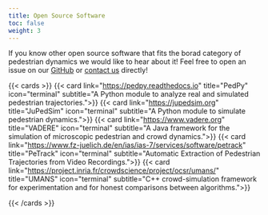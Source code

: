```yaml
---
title: Open Source Software
toc: false
weight: 3
---
```


If you know other open source software that fits the borad category of
pedestrian dynamics we would like to hear about it! Feel free to open an issue
on our
[GitHub](https://github.com/PedestrianDynamics/PedestrianDynamics.github.io) or
[contact us](mailto:m.chraibi@fz-juelich.de) directly!

{{< cards >}}
  {{< card link="https://pedpy.readthedocs.io" title="PedPy" icon="terminal" subtitle="A Python module to analyze real and simulated pedestrian trajectories.">}}
  {{< card link="https://jupedsim.org" title="JuPedSim" icon="terminal" subtitle="A Python module to simulate pedestrian dynamics.">}}
  {{< card link="https://www.vadere.org" title="VADERE" icon="terminal" subtitle="A Java framework for the simulation of microscopic pedestrian and crowd dynamics.">}}
{{< card link="https://www.fz-juelich.de/en/ias/ias-7/services/software/petrack" title="PeTrack" icon="terminal" subtitle="Automatic Extraction of Pedestrian Trajectories from Video Recordings.">}}
{{< card link="https://project.inria.fr/crowdscience/project/ocsr/umans/" title="UMANS" icon="terminal" subtitle="C++ crowd-simulation framework for experimentation and for honest comparisons between algorithms.">}}



   
{{< /cards >}}
